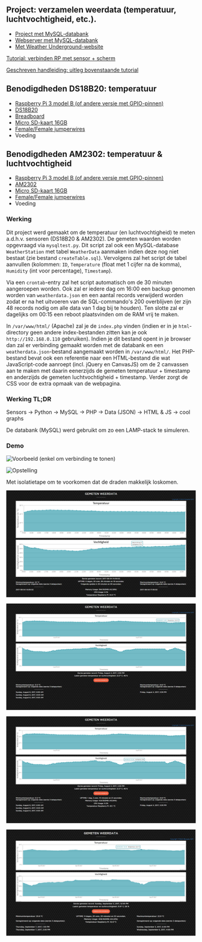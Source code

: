 ## Project: verzamelen weerdata (temperatuur, luchtvochtigheid, etc.).

- [Project met MySQL-databank](https://www.raspberryweather.com/python-script/)
- [Webserver met MySQL-databank](http://raspberrywebserver.com/sql-databases/using-mysql-on-a-raspberry-pi.html)
- [Met Weather Underground-website](https://computertotaal.nl/artikelen/overige-elektronica/raspberry-pi-2-als-weerstation-66473/?article-page=1)

[Tutorial: verbinden RP met sensor + scherm](https://www.youtube.com/watch?v=aEnS0-Jy2vE)

[Geschreven handleiding: uitleg bovenstaande tutorial](http://www.circuitbasics.com/raspberry-pi-ds18b20-temperature-sensor-tutorial/)

## Benodigdheden DS18B20: temperatuur

- [Raspberry Pi 3 model B (of andere versie met GPIO-pinnen)](https://www.sossolutions.nl/raspberry-pi-3b?gclid=EAIaIQobChMIxdKmvI671QIVQ54bCh315gqsEAAYASAAEgKF0vD_BwE)
- [DS18B20](https://www.sossolutions.nl/374-ds18b20-digital-temperature-sensor-extras)
- [Breadboard](https://www.sossolutions.nl/half-size-breadboard)
- [Micro SD-kaart 16GB](https://www.sossolutions.nl/16gb-sandisk-ultra-micro-sdhc-80mb-s)
- [Female/Female jumperwires](https://www.sossolutions.nl/premium-female-female-jumper-wires-40-x-6)
- Voeding


## Benodigdheden AM2302: temperatuur & luchtvochtigheid

- [Raspberry Pi 3 model B (of andere versie met GPIO-pinnen)](https://www.sossolutions.nl/raspberry-pi-3b?gclid=EAIaIQobChMIxdKmvI671QIVQ54bCh315gqsEAAYASAAEgKF0vD_BwE)
- [AM2302](https://www.sossolutions.nl/393-am2302-wired-dht22-temperature-humidity-sensor)
- [Micro SD-kaart 16GB](https://www.sossolutions.nl/16gb-sandisk-ultra-micro-sdhc-80mb-s)
- [Female/Female jumperwires](https://www.sossolutions.nl/premium-female-female-jumper-wires-40-x-6)
- Voeding


<!--## TODO / Op te letten

/- Parse string (?) naar int in javascript om te tonen op grafiek.
/- Omzetten van int naar float/double in javascript + MySQL, ...
- Pas op met parseren; ook opletten voor 10,20,30,etc. (De getekende lijn kan soms "onder" de lijnen van de y-as liggen) 
- Correctie: lijnen liggen niet per se onder andere lijnen, probleem was: parseren naar int...


**Maak ook een crontab via `crontab -e`:**

`TZ="Europe/Brussels"`

`0,30 * * * * /usr/bin/python /home/pi/mysqltest.py`

`00 00 * * * /home/pi/CopyData_DeleteFirst200Records.sh`

-->
<!---
- Naamgeving `mysqltest.py` aanpassen.
 Toevoegen foto's.
 - Scheiden JS en PHP + lay-out CSS -->

### Werking

Dit project werd gemaakt om de temperatuur (en luchtvochtigheid) te meten a.d.h.v. sensoren (DS18B20 & AM2302). De gemeten waarden worden opgevraagd via `mysqltest.py`. Dit script zal ook een MySQL-database `WeatherStation` met tabel `WeatherData` aanmaken indien deze nog niet bestaat (zie bestand `createTable.sql`). Vervolgens zal het script de tabel aanvullen (kolommen: `ID`, `Temperature` (float met 1 cijfer na de komma), `Humidity` (int voor percentage), `Timestamp`).

Via een `crontab`-entry zal het script automatisch om de 30 minuten aangeroepen worden. Ook zal er iedere dag om 16:00 een backup genomen worden van `weatherdata.json` en een aantal records verwijderd worden zodat er na het uitvoeren van de SQL-commando's 200 overblijven (er zijn 48 records nodig om alle data van 1 dag bij te houden). Ten slotte zal er dagelijks om 00:15 een reboot plaatsvinden om de RAM vrij te maken.

In `/var/www/html/` (Apache) zal je de `index.php` vinden (indien er in je `html`-directory geen andere index-bestanden zitten kan je ook `http://192.168.0.110` gebruiken). Indien je dit bestand opent in je browser dan zal er verbinding gemaakt worden met de databank en een `weatherdata.json`-bestand aangemaakt worden in `/var/www/html/`. Het PHP-bestand bevat ook een referentie naar een HTML-bestand die wat JavaScript-code aanroept (incl. jQuery en CanvasJS) om de 2 canvassen aan te maken met daarin eenerzijds de gemeten temperatuur + timestamp en anderzijds de gemeten luchtvochtigheid + timestamp. Verder zorgt de CSS voor de extra opmaak van de webpagina.


### Werking TL;DR

Sensors -> Python -> MySQL -> PHP -> Data (JSON) -> HTML & JS ->  cool graphs

De databank (MySQL) werd gebruikt om zo een LAMP-stack te simuleren.


### Demo

![Voorbeeld (enkel om verbinding te tonen)](img/voorbeeld.JPG)

![Opstelling](img/Opstelling.JPG)

Met isolatietape om te voorkomen dat de draden makkelijk loskomen.

![Laatste versie](img/laatsteversie.PNG)

![Echte laatste versie](img/laatsteversie2.PNG)

![Echte laatste versie 2](img/laatsteversie2.1.PNG)

![Echte echte laatste versie 3](img/laatsteversie3.png)
